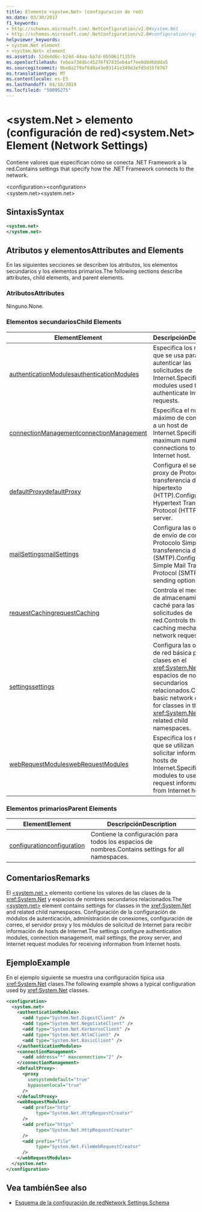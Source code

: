 ```yaml
---
title: Elemento <system.Net> (configuración de red)
ms.date: 03/30/2017
f1_keywords:
- http://schemas.microsoft.com/.NetConfiguration/v2.0#system.Net
- http://schemas.microsoft.com/.NetConfiguration/v2.0#configuration/system.Net
helpviewer_keywords:
- system.Net element
- <system.Net> element
ms.assetid: 52de4d6c-b24d-44aa-ba7d-6b5061f1357e
ms.openlocfilehash: febea73ddbc45276f97835eb4af7ee0d0d68dda5
ms.sourcegitcommit: 0be8a279af6d8a43e03141e349d3efd5d35f8767
ms.translationtype: MT
ms.contentlocale: es-ES
ms.lasthandoff: 04/18/2019
ms.locfileid: "59095275"
---
```

# <a name="systemnet-element-network-settings"></a><span data-ttu-id="5a4b4-102">\<system.Net > elemento (configuración de red)</span><span class="sxs-lookup"><span data-stu-id="5a4b4-102">\<system.Net> Element (Network Settings)</span></span>
<span data-ttu-id="5a4b4-103">Contiene valores que especifican cómo se conecta .NET Framework a la red.</span><span class="sxs-lookup"><span data-stu-id="5a4b4-103">Contains settings that specify how the .NET Framework connects to the network.</span></span>  
  
 <span data-ttu-id="5a4b4-104">\<configuration></span><span class="sxs-lookup"><span data-stu-id="5a4b4-104">\<configuration></span></span>  
<span data-ttu-id="5a4b4-105">\<system.net></span><span class="sxs-lookup"><span data-stu-id="5a4b4-105">\<system.net></span></span>  
  
## <a name="syntax"></a><span data-ttu-id="5a4b4-106">Sintaxis</span><span class="sxs-lookup"><span data-stu-id="5a4b4-106">Syntax</span></span>  
  
```xml  
<system.net>   
</system.net>  
```  
  
## <a name="attributes-and-elements"></a><span data-ttu-id="5a4b4-107">Atributos y elementos</span><span class="sxs-lookup"><span data-stu-id="5a4b4-107">Attributes and Elements</span></span>  
 <span data-ttu-id="5a4b4-108">En las siguientes secciones se describen los atributos, los elementos secundarios y los elementos primarios.</span><span class="sxs-lookup"><span data-stu-id="5a4b4-108">The following sections describe attributes, child elements, and parent elements.</span></span>  
  
### <a name="attributes"></a><span data-ttu-id="5a4b4-109">Atributos</span><span class="sxs-lookup"><span data-stu-id="5a4b4-109">Attributes</span></span>  
 <span data-ttu-id="5a4b4-110">Ninguno.</span><span class="sxs-lookup"><span data-stu-id="5a4b4-110">None.</span></span>  
  
### <a name="child-elements"></a><span data-ttu-id="5a4b4-111">Elementos secundarios</span><span class="sxs-lookup"><span data-stu-id="5a4b4-111">Child Elements</span></span>  
  
|<span data-ttu-id="5a4b4-112">**Element**</span><span class="sxs-lookup"><span data-stu-id="5a4b4-112">**Element**</span></span>|<span data-ttu-id="5a4b4-113">**Descripción**</span><span class="sxs-lookup"><span data-stu-id="5a4b4-113">**Description**</span></span>|  
|-----------------|---------------------|  
|[<span data-ttu-id="5a4b4-114">authenticationModules</span><span class="sxs-lookup"><span data-stu-id="5a4b4-114">authenticationModules</span></span>](../../../../../docs/framework/configure-apps/file-schema/network/authenticationmodules-element-network-settings.md)|<span data-ttu-id="5a4b4-115">Especifica los módulos que se usa para autenticar las solicitudes de Internet.</span><span class="sxs-lookup"><span data-stu-id="5a4b4-115">Specifies modules used to authenticate Internet requests.</span></span>|  
|[<span data-ttu-id="5a4b4-116">connectionManagement</span><span class="sxs-lookup"><span data-stu-id="5a4b4-116">connectionManagement</span></span>](../../../../../docs/framework/configure-apps/file-schema/network/connectionmanagement-element-network-settings.md)|<span data-ttu-id="5a4b4-117">Especifica el número máximo de conexiones a un host de Internet.</span><span class="sxs-lookup"><span data-stu-id="5a4b4-117">Specifies the maximum number of connections to an Internet host.</span></span>|  
|[<span data-ttu-id="5a4b4-118">defaultProxy</span><span class="sxs-lookup"><span data-stu-id="5a4b4-118">defaultProxy</span></span>](../../../../../docs/framework/configure-apps/file-schema/network/defaultproxy-element-network-settings.md)|<span data-ttu-id="5a4b4-119">Configura el servidor proxy de Protocolo de transferencia de hipertexto (HTTP).</span><span class="sxs-lookup"><span data-stu-id="5a4b4-119">Configures the Hypertext Transfer Protocol (HTTP) proxy server.</span></span>|  
|[<span data-ttu-id="5a4b4-120">mailSettings</span><span class="sxs-lookup"><span data-stu-id="5a4b4-120">mailSettings</span></span>](../../../../../docs/framework/configure-apps/file-schema/network/mailsettings-element-network-settings.md)|<span data-ttu-id="5a4b4-121">Configura las opciones de envío de correo de Protocolo Simple de transferencia de correo (SMTP).</span><span class="sxs-lookup"><span data-stu-id="5a4b4-121">Configures Simple Mail Transport Protocol (SMTP) mail sending options.</span></span>|  
|[<span data-ttu-id="5a4b4-122">requestCaching</span><span class="sxs-lookup"><span data-stu-id="5a4b4-122">requestCaching</span></span>](../../../../../docs/framework/configure-apps/file-schema/network/requestcaching-element-network-settings.md)|<span data-ttu-id="5a4b4-123">Controla el mecanismo de almacenamiento en caché para las solicitudes de red.</span><span class="sxs-lookup"><span data-stu-id="5a4b4-123">Controls the caching mechanism for network requests.</span></span>|  
|[<span data-ttu-id="5a4b4-124">settings</span><span class="sxs-lookup"><span data-stu-id="5a4b4-124">settings</span></span>](../../../../../docs/framework/configure-apps/file-schema/network/settings-element-network-settings.md)|<span data-ttu-id="5a4b4-125">Configura las opciones de red básica para las clases en el <xref:System.Net> y espacios de nombres secundarios relacionados.</span><span class="sxs-lookup"><span data-stu-id="5a4b4-125">Configures basic network options for classes in the <xref:System.Net> and related child namespaces.</span></span>|  
|[<span data-ttu-id="5a4b4-126">webRequestModules</span><span class="sxs-lookup"><span data-stu-id="5a4b4-126">webRequestModules</span></span>](../../../../../docs/framework/configure-apps/file-schema/network/webrequestmodules-element-network-settings.md)|<span data-ttu-id="5a4b4-127">Especifica los módulos que se utilizan para solicitar información de hosts de Internet.</span><span class="sxs-lookup"><span data-stu-id="5a4b4-127">Specifies modules to use to request information from Internet hosts.</span></span>|  
  
### <a name="parent-elements"></a><span data-ttu-id="5a4b4-128">Elementos primarios</span><span class="sxs-lookup"><span data-stu-id="5a4b4-128">Parent Elements</span></span>  
  
|<span data-ttu-id="5a4b4-129">**Element**</span><span class="sxs-lookup"><span data-stu-id="5a4b4-129">**Element**</span></span>|<span data-ttu-id="5a4b4-130">**Descripción**</span><span class="sxs-lookup"><span data-stu-id="5a4b4-130">**Description**</span></span>|  
|-----------------|---------------------|  
|[<span data-ttu-id="5a4b4-131">configuration</span><span class="sxs-lookup"><span data-stu-id="5a4b4-131">configuration</span></span>](../../../../../docs/framework/configure-apps/file-schema/configuration-element.md)|<span data-ttu-id="5a4b4-132">Contiene la configuración para todos los espacios de nombres.</span><span class="sxs-lookup"><span data-stu-id="5a4b4-132">Contains settings for all namespaces.</span></span>|  
  
## <a name="remarks"></a><span data-ttu-id="5a4b4-133">Comentarios</span><span class="sxs-lookup"><span data-stu-id="5a4b4-133">Remarks</span></span>  
 <span data-ttu-id="5a4b4-134">El [ \<system.net >](../../../../../docs/framework/configure-apps/file-schema/network/system-net-element-network-settings.md) elemento contiene los valores de las clases de la <xref:System.Net> y espacios de nombres secundarios relacionados.</span><span class="sxs-lookup"><span data-stu-id="5a4b4-134">The [\<system.net>](../../../../../docs/framework/configure-apps/file-schema/network/system-net-element-network-settings.md) element contains settings for classes in the <xref:System.Net> and related child namespaces.</span></span> <span data-ttu-id="5a4b4-135">Configuración de la configuración de módulos de autenticación, administración de conexiones, configuración de correo, el servidor proxy y los módulos de solicitud de Internet para recibir información de hosts de Internet.</span><span class="sxs-lookup"><span data-stu-id="5a4b4-135">The settings configure authentication modules, connection management, mail settings, the proxy server, and Internet request modules for receiving information from Internet hosts.</span></span>  
  
## <a name="example"></a><span data-ttu-id="5a4b4-136">Ejemplo</span><span class="sxs-lookup"><span data-stu-id="5a4b4-136">Example</span></span>  
 <span data-ttu-id="5a4b4-137">En el ejemplo siguiente se muestra una configuración típica usa <xref:System.Net> clases.</span><span class="sxs-lookup"><span data-stu-id="5a4b4-137">The following example shows a typical configuration used by <xref:System.Net> classes.</span></span>  
  
```xml  
<configuration>  
  <system.net>  
    <authenticationModules>  
      <add type="System.Net.DigestClient" />  
      <add type="System.Net.NegotiateClient" />  
      <add type="System.Net.KerberosClient" />  
      <add type="System.Net.NtlmClient" />  
      <add type="System.Net.BasicClient" />  
    </authenticationModules>  
    <connectionManagement>  
      <add address="*" maxconnection="2" />  
    </connectionManagement>  
    <defaultProxy>  
      <proxy  
        usesystemdefault="true"  
        bypassonlocal="true"  
      />  
    </defaultProxy>  
    <webRequestModules>  
      <add prefix="http"  
           type="System.Net.HttpRequestCreator"  
      />  
      <add prefix="https"  
           type="System.Net.HttpRequestCreator"  
      />  
      <add prefix="file"  
           type="System.Net.FileWebRequestCreator"  
      />  
    </webRequestModules>  
  </system.net>  
</configuration>  
```  
  
## <a name="see-also"></a><span data-ttu-id="5a4b4-138">Vea también</span><span class="sxs-lookup"><span data-stu-id="5a4b4-138">See also</span></span>

- [<span data-ttu-id="5a4b4-139">Esquema de la configuración de red</span><span class="sxs-lookup"><span data-stu-id="5a4b4-139">Network Settings Schema</span></span>](../../../../../docs/framework/configure-apps/file-schema/network/index.md)

